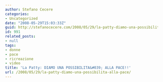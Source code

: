 ```yaml
---
author: Stefano Cecere
categories:
- Uncategorized
date: "2008-05-29T15:03:33Z"
guid: http://stefanocecere.com/2008/05/29/la-patty-diamo-una-possibilita-alla-pace/
id: 991
related_posts:
- null
tags:
- donne
- pace
- ricreazione
- video
title: 'La Patty: DIAMO UNA POSSIBILITA&#039; ALLA PACE!!'
url: /2008/05/29/la-patty-diamo-una-possibilita-alla-pace/
---
```



